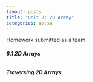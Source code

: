 ```yaml
---
layout: posts
title: "Unit 8: 2D Array"
categories: apcsa
---
```

Homework submitted as a team.<br>
<h6><b>8.1 2D Arrays</b></h6>
<h6><b>Traversing 2D Arrays</b></h6>